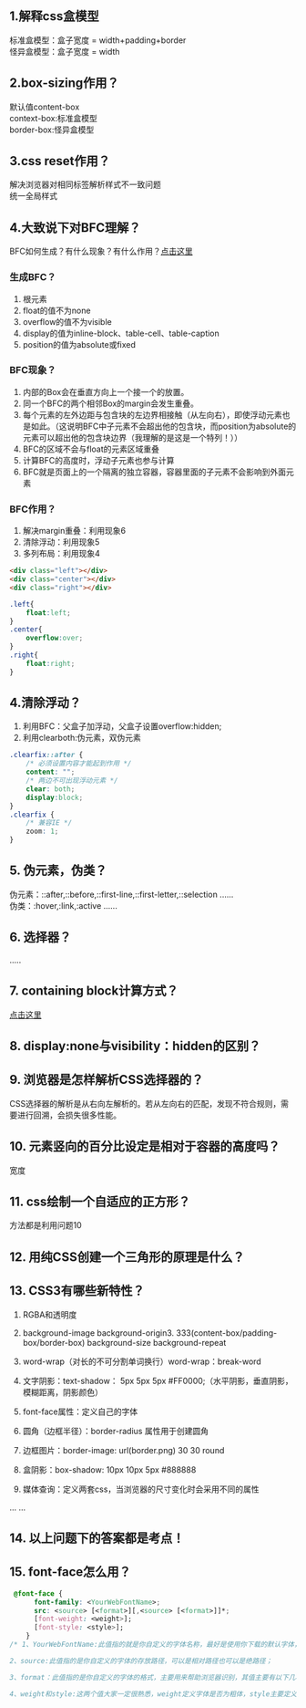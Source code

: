 ## 1.解释css盒模型
标准盒模型：盒子宽度 = width+padding+border  
怪异盒模型：盒子宽度 = width

## 2.box-sizing作用？
默认值content-box  
context-box:标准盒模型  
border-box:怪异盒模型


## 3.css reset作用？
解决浏览器对相同标签解析样式不一致问题  
统一全局样式  

## 4.大致说下对BFC理解？
BFC如何生成？有什么现象？有什么作用？[点击这里](https://www.cnblogs.com/dojo-lzz/p/3999013.html)  
### 生成BFC？
1. 根元素  
2. float的值不为none  
3. overflow的值不为visible  
4. display的值为inline-block、table-cell、table-caption  
5. position的值为absolute或fixed  

### BFC现象？
1. 内部的Box会在垂直方向上一个接一个的放置。
2. 同一个BFC的两个相邻Box的margin会发生重叠。
3. 每个元素的左外边距与包含块的左边界相接触（从左向右），即使浮动元素也是如此。（这说明BFC中子元素不会超出他的包含块，而position为absolute的元素可以超出他的包含块边界（我理解的是这是一个特列！））
4. BFC的区域不会与float的元素区域重叠
5. 计算BFC的高度时，浮动子元素也参与计算
6. BFC就是页面上的一个隔离的独立容器，容器里面的子元素不会影响到外面元素

### BFC作用？
1. 解决margin重叠：利用现象6
2. 清除浮动：利用现象5
3. 多列布局：利用现象4
```html
<div class="left"></div>
<div class="center"></div>
<div class="right"></div>
```
```css
.left{
    float:left;
}
.center{
    overflow:over;
}
.right{
    float:right;
}
```

## 4.清除浮动？
1. 利用BFC：父盒子加浮动，父盒子设置overflow:hidden;
2. 利用clearboth:伪元素，双伪元素

```css
.clearfix::after {
    /* 必须设置内容才能起到作用 */
    content: "";
    /* 两边不可出现浮动元素 */
    clear: both;
    display:block;
}
.clearfix {
    /* 兼容IE */
    zoom: 1;
}

```

## 5. 伪元素，伪类？
伪元素：::after,::before,::first-line,::first-letter,::selection ......  
伪类：:hover,:link,:active ......

## 6. 选择器？
.....

## 7. containing block计算方式？
[点击这里](http://www.cnblogs.com/fsjohnhuang/p/5295859.html)

## 8. display:none与visibility：hidden的区别？

## 9. 浏览器是怎样解析CSS选择器的？
CSS选择器的解析是从右向左解析的。若从左向右的匹配，发现不符合规则，需要进行回溯，会损失很多性能。

## 10. 元素竖向的百分比设定是相对于容器的高度吗？
宽度

## 11. css绘制一个自适应的正方形？
方法都是利用问题10

## 12. 用纯CSS创建一个三角形的原理是什么？

## 13. CSS3有哪些新特性？

1. RGBA和透明度

2. background-image background-origin3. 333(content-box/padding-box/border-box) background-size background-repeat

3. word-wrap（对长的不可分割单词换行）word-wrap：break-word

4. 文字阴影：text-shadow： 5px 5px 5px #FF0000;（水平阴影，垂直阴影，模糊距离，阴影颜色）

5. font-face属性：定义自己的字体

6. 圆角（边框半径）：border-radius 属性用于创建圆角

7. 边框图片：border-image: url(border.png) 30 30 round

8. 盒阴影：box-shadow: 10px 10px 5px #888888

9. 媒体查询：定义两套css，当浏览器的尺寸变化时会采用不同的属性


... ...

## 14. 以上问题下的答案都是考点！

## 15. font-face怎么用？
```css
 @font-face {
      font-family: <YourWebFontName>;
      src: <source> [<format>][,<source> [<format>]]*;
      [font-weight: <weight>];
      [font-style: <style>];
    }
/* 1、YourWebFontName:此值指的就是你自定义的字体名称，最好是使用你下载的默认字体，他将被引用到你的Web元素中的font-family。如“font-family:"YourWebFontName";”

2、source:此值指的是你自定义的字体的存放路径，可以是相对路径也可以是绝路径；

3、format：此值指的是你自定义的字体的格式，主要用来帮助浏览器识别，其值主要有以下几种类型：truetype,opentype,truetype-aat,embedded-opentype,avg等；

4、weight和style:这两个值大家一定很熟悉，weight定义字体是否为粗体，style主要定义字体样式，如斜体。 */

```